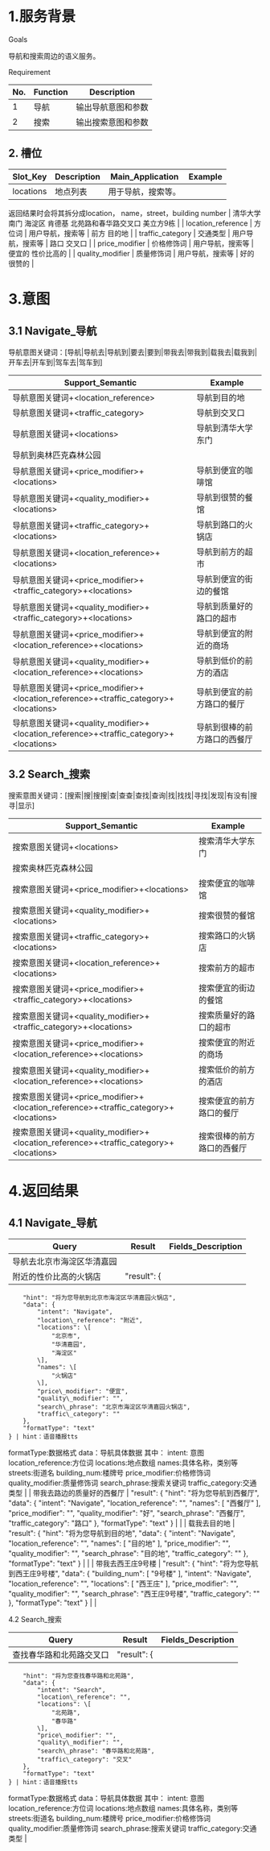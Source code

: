# 1.服务背景

Goals

导航和搜索周边的语义服务。

Requirement

| No. | Function | Description |
| --- | --- | --- |
| 1 | 导航 | 输出导航意图和参数 |
| 2 | 搜索 | 输出搜索意图和参数 |

## 2. 槽位

| Slot\_Key | Description | Main\_Application | Example |
| --- | --- | --- | --- |
| locations | 地点列表 | 用于导航，搜索等。
返回结果时会将其拆分成location，
name，street，building number | 清华大学南门
海淀区
肯德基
北苑路和春华路交叉口
美立方9栋 |
| location\_reference | 方位词 | 用户导航，搜索等 | 前方
目的地 |
| traffic\_category | 交通类型 | 用户导航，搜索等 | 路口
交叉口 |
| price\_modifier | 价格修饰词 | 用户导航，搜索等 | 便宜的
性价比高的 |
| quality\_modifier | 质量修饰词 | 用户导航，搜索等 | 好的
很赞的 |

# 3.意图

## 3.1 Navigate\_导航

导航意图关键词：\[导航\|导航去\|导航到\|要去\|要到\|带我去\|带我到\|载我去\|载我到\|开车去\|开车到\|驾车去\|驾车到\]

| **Support\_Semantic** | **Example** |
| --- | --- |
| 导航意图关键词+&lt;location\_reference&gt; | 导航到目的地 |
| 导航意图关键词+&lt;traffic\_category&gt; | 导航到交叉口 |
| 导航意图关键词+&lt;locations&gt; | 导航到清华大学东门
导航到奥林匹克森林公园 |
| 导航意图关键词+&lt;price\_modifier&gt;+&lt;locations&gt; | 导航到便宜的咖啡馆 |
| 导航意图关键词+&lt;quality\_modifier&gt;+&lt;locations&gt; | 导航到很赞的餐馆 |
| 导航意图关键词+&lt;traffic\_category&gt;+&lt;locations&gt; | 导航到路口的火锅店 |
| 导航意图关键词+&lt;location\_reference&gt;+&lt;locations&gt; | 导航到前方的超市 |
| 导航意图关键词+&lt;price\_modifier&gt;+&lt;traffic\_category&gt;+&lt;locations&gt; | 导航到便宜的街边的餐馆 |
| 导航意图关键词+&lt;quality\_modifier&gt;+&lt;traffic\_category&gt;+&lt;locations&gt; | 导航到质量好的路口的超市 |
| 导航意图关键词+&lt;price\_modifier&gt;+&lt;location\_reference&gt;+&lt;locations&gt; | 导航到便宜的附近的商场 |
| 导航意图关键词+&lt;quality\_modifier&gt;+&lt;location\_reference&gt;+&lt;locations&gt; | 导航到低价的前方的酒店 |
| 导航意图关键词+&lt;price\_modifier&gt;+&lt;location\_reference&gt;+&lt;traffic\_category&gt;+&lt;locations&gt; | 导航到便宜的前方路口的餐厅 |
| 导航意图关键词+&lt;quality\_modifier&gt;+&lt;location\_reference&gt;+&lt;traffic\_category&gt;+&lt;locations&gt; | 导航到很棒的前方路口的西餐厅 |



## 3.2 Search\_搜索

搜索意图关键词：\[搜索\|搜\|搜搜\|查\|查查\|查找\|查询\|找\|找找\|寻找\|发现\|有没有\|搜寻\|显示\] 

| **Support\_Semantic** | **Example** |
| --- | --- |
| 搜索意图关键词+&lt;locations&gt; | 搜索清华大学东门
搜索奥林匹克森林公园 |
| 搜索意图关键词+&lt;price\_modifier&gt;+&lt;locations&gt; | 搜索便宜的咖啡馆 |
| 搜索意图关键词+&lt;quality\_modifier&gt;+&lt;locations&gt; | 搜索很赞的餐馆 |
| 搜索意图关键词+&lt;traffic\_category&gt;+&lt;locations&gt; | 搜索路口的火锅店 |
| 搜索意图关键词+&lt;location\_reference&gt;+&lt;locations&gt; | 搜索前方的超市 |
| 搜索意图关键词+&lt;price\_modifier&gt;+&lt;traffic\_category&gt;+&lt;locations&gt; | 搜索便宜的街边的餐馆 |
| 搜索意图关键词+&lt;quality\_modifier&gt;+&lt;traffic\_category&gt;+&lt;locations&gt; | 搜索质量好的路口的超市 |
| 搜索意图关键词+&lt;price\_modifier&gt;+&lt;location\_reference&gt;+&lt;locations&gt; | 搜索便宜的附近的商场 |
| 搜索意图关键词+&lt;quality\_modifier&gt;+&lt;location\_reference&gt;+&lt;locations&gt; | 搜索低价的前方的酒店 |
| 搜索意图关键词+&lt;price\_modifier&gt;+&lt;location\_reference&gt;+&lt;traffic\_category&gt;+&lt;locations&gt; | 搜索便宜的前方路口的餐厅 |
| 搜索意图关键词+&lt;quality\_modifier&gt;+&lt;location\_reference&gt;+&lt;traffic\_category&gt;+&lt;locations&gt; | 搜索很棒的前方路口的西餐厅 |

# 4.返回结果

## 4.1 Navigate\_导航

| **Query** | **Result** | **Fields\_Description** |
| --- | --- | --- |
| 导航去北京市海淀区华清嘉园
附近的性价比高的火锅店 | "result": {
        "hint": "将为您导航到北京市海淀区华清嘉园火锅店",
        "data": {
            "intent": "Navigate",
            "location\_reference": "附近",
            "locations": \[
                "北京市",
                "华清嘉园",
                "海淀区"
            \],
            "names": \[
                "火锅店"
            \],
            "price\_modifier": "便宜",
            "quality\_modifier": "",
            "search\_phrase": "北京市海淀区华清嘉园火锅店",
            "traffic\_category": ""
        },
        "formatType": "text"
    } | hint：语音播报tts
formatType:数据格式
data：导航具体数据
其中：
intent: 意图
location\_reference:方位词
locations:地点数组
names:具体名称，类别等
streets:街道名
building\_num:楼牌号
price\_modifier:价格修饰词
quality\_modifier:质量修饰词
search\_phrase:搜索关键词
traffic\_category:交通类型 |
| 带我去路边的质量好的西餐厅 | "result": {
        "hint": "将为您导航到西餐厅",
        "data": {
            "intent": "Navigate",
            "location\_reference": "",
            "names": \[
                "西餐厅"
            \],
            "price\_modifier": "",
            "quality\_modifier": "好",
            "search\_phrase": "西餐厅",
            "traffic\_category": "路口"
        },
        "formatType": "text"
    } |  |
| 载我去目的地 | "result": {
        "hint": "将为您导航到目的地",
        "data": {
            "intent": "Navigate",
            "location\_reference": "",
            "names": \[
                "目的地"
            \],
            "price\_modifier": "",
            "quality\_modifier": "",
            "search\_phrase": "目的地",
            "traffic\_category": ""
        },
        "formatType": "text"
    } |  |
| 带我去西王庄9号楼 | "result": {
        "hint": "将为您导航到西王庄9号楼",
        "data": {
            "building\_num": \[
                "9号楼"
            \],
            "intent": "Navigate",
            "location\_reference": "",
            "locations": \[
                "西王庄"
            \],
            "price\_modifier": "",
            "quality\_modifier": "",
            "search\_phrase": "西王庄9号楼",
            "traffic\_category": ""
        },
        "formatType": "text"
    } |  |

4.2 Search\_搜索

| **Query** | **Result** | **Fields\_Description** |
| --- | --- | --- |
| 查找春华路和北苑路交叉口 | "result": {
        "hint": "将为您查找春华路和北苑路",
        "data": {
            "intent": "Search",
            "location\_reference": "",
            "locations": \[
                "北苑路",
                "春华路"
            \],
            "price\_modifier": "",
            "quality\_modifier": "",
            "search\_phrase": "春华路和北苑路",
            "traffic\_category": "交叉"
        },
        "formatType": "text"
    } | hint：语音播报tts
formatType:数据格式
data：导航具体数据
其中：
intent: 意图
location\_reference:方位词
locations:地点数组
names:具体名称，类别等
streets:街道名
building\_num:楼牌号
price\_modifier:价格修饰词
quality\_modifier:质量修饰词
search\_phrase:搜索关键词
traffic\_category:交通类型 |



